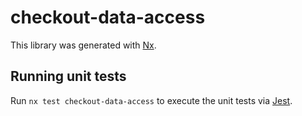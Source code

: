 # checkout-data-access

This library was generated with [Nx](https://nx.dev).

## Running unit tests

Run `nx test checkout-data-access` to execute the unit tests via [Jest](https://jestjs.io).
